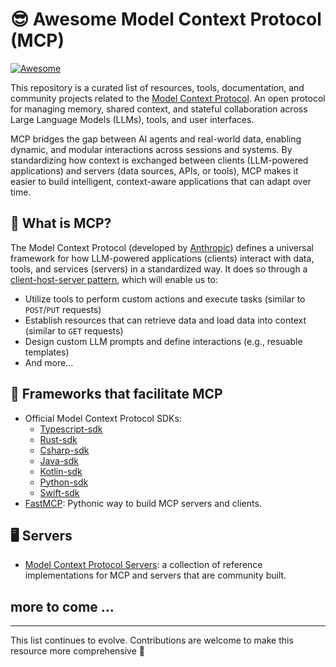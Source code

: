 # 😎 Awesome Model Context Protocol (MCP) 
[![Awesome](https://awesome.re/badge-flat.svg)](https://awesome.re)

This repository is a curated list of resources, tools, documentation, and community projects related to the [Model Context Protocol](https://github.com/modelcontextprotocol). An open protocol for managing memory, shared context, and stateful collaboration across Large Language Models (LLMs), tools, and user interfaces.

MCP bridges the gap between AI agents and real-world data, enabling dynamic, and modular interactions across sessions and systems. By standardizing how context is exchanged between clients (LLM-powered applications) and servers (data sources, APIs, or tools), MCP makes it easier to build intelligent, context-aware applications that can adapt over time.

## 📖 What is MCP?
The Model Context Protocol (developed by [Anthropic](https://github.com/anthropics)) defines a universal framework for how LLM-powered applications (clients) interact with data, tools, and services (servers) in a standardized way. It does so through a [client-host-server pattern](https://modelcontextprotocol.io/docs/concepts/architecture), which will enable us to:
- Utilize tools to perform custom actions and execute tasks (similar to `POST`/`PUT` requests)
- Establish resources that can retrieve data and load data into context (similar to `GET` requests) 
- Design custom LLM prompts and define interactions (e.g., resuable templates)
- And more...

## 🧰 Frameworks that facilitate MCP

- Official Model Context Protocol SDKs:
  - [Typescript-sdk](https://github.com/modelcontextprotocol/typescript-sdk)
  - [Rust-sdk](https://github.com/modelcontextprotocol/rust-sdk)
  - [Csharp-sdk](https://github.com/modelcontextprotocol/csharp-sdk)
  - [Java-sdk](https://github.com/modelcontextprotocol/java-sdk)
  - [Kotlin-sdk](https://github.com/modelcontextprotocol/kotlin-sdk)
  - [Python-sdk](https://github.com/modelcontextprotocol/python-sdk)
  - [Swift-sdk](https://github.com/modelcontextprotocol/swift-sdk)
- [FastMCP](github.com/jlowin/fastmcp): Pythonic way to build MCP servers and clients.

## 🖥️ Servers
- [Model Context Protocol Servers](https://github.com/modelcontextprotocol/servers): a collection of reference implementations for MCP and servers that are community built.

## more to come ...

---

This list continues to evolve. Contributions are welcome to make this resource more comprehensive 🙌
